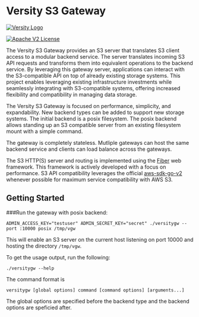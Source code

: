 # Versity S3 Gateway

[![Versity Logo](https://www.versity.com/wp-content/themes/versity-theme/assets/img/svg/logo.svg)](https://www.versity.com)

 [![Apache V2 License](https://img.shields.io/badge/license-Apache%20V2-blue.svg)](https://github.com/versity/versitygw/blob/main/LICENSE)  

The Versity S3 Gateway provides  an S3 server that translates S3 client access to a modular backend service. The server translates incoming S3 API requests and transforms them into equivalent operations to the backend service. By leveraging this gateway server, applications can interact with the S3-compatible API on top of already existing storage systems. This project enables leveraging existing infrastructure investments while seamlessly integrating with S3-compatible systems, offering increased flexibility and compatibility in managing data storage.

The Versity S3 Gateway is focused on performance, simplicity, and expandability. New backend types can be added to support new storage systems. The initial backend is a posix filesystem. The posix backend allows standing up an S3 compatible server from an existing filesystem mount with a simple command.

The gateway is completely stateless. Mutliple gateways can host the same backend service and clients can load balance across the gateways.

The S3 HTTP(S) server and routing is implemented using the [Fiber](https://gofiber.io) web framework.  This framework is actively developed with a focus on performance.  S3 API compatibility leverages the official [aws-sdk-go-v2](https://github.com/aws/aws-sdk-go-v2) whenever possible for maximum service compatibility with AWS S3. 

## Getting Started

###Run the gateway with posix backend:

```
ADMIN_ACCESS_KEY="testuser" ADMIN_SECRET_KEY="secret" ./versitygw --port :10000 posix /tmp/vgw
```
This will enable an S3 server on the current host listening on port 10000 and hosting the directory `/tmp/vgw`.

To get the usage output, run the following:

```
./versitygw --help
```

The command format is

```
versitygw [global options] command [command options] [arguments...]
```
The global options are specified before the backend type and the backend options are speficied after.